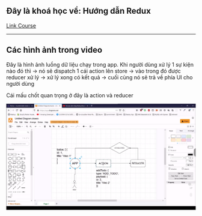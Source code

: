 ## Đây là khoá học về: Hướng dẫn Redux

[Link Course](https://www.youtube.com/playlist?list=PLKzNGvIJtUDag3UK14dvOvaHBBvSGSY8U)

---

## Các hình ảnh trong video

Đây là hình ảnh luồng dữ liệu chạy trong app. Khi người dùng xử lý 1 sự kiện nào đó thì -> nó sẽ dispatch 1 cái action lên store -> vào trong đó được reducer xử lý -> xử lý xong có kết quả -> cuối cùng nó sẽ trả về phía UI cho người dùng

Cái mấu chốt quan trọng ở đây là action và reducer

![alt text](image.png)

